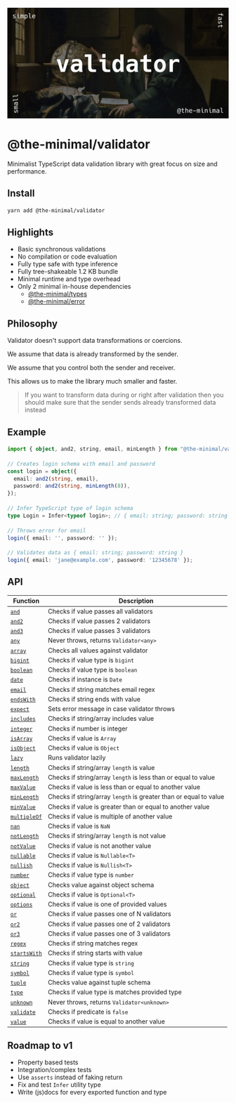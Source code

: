 ![Validator image](https://github.com/the-minimal/validator/blob/main/docs/the-minimal-validator.jpg?raw=true)

# @the-minimal/validator

Minimalist TypeScript data validation library with great focus on size and performance.

## Install

```bash
yarn add @the-minimal/validator
```

## Highlights

- Basic synchronous validations
- No compilation or code evaluation
- Fully type safe with type inference
- Fully tree-shakeable 1.2 KB bundle
- Minimal runtime and type overhead
- Only 2 minimal in-house dependencies
  - [@the-minimal/types](https://github.com/the-minimal/types)
  - [@the-minimal/error](https://github.com/the-minimal/error)

## Philosophy

Validator doesn't support data transformations or coercions.

We assume that data is already transformed by the sender.

We assume that you control both the sender and receiver.

This allows us to make the library much smaller and faster.

> If you want to transform data during or right after validation then you should make sure that the sender sends already transformed data instead

## Example

```ts
import { object, and2, string, email, minLength } from "@the-minimal/validator"; // 380 bytes

// Creates login schema with email and password
const login = object({
  email: and2(string, email),
  password: and2(string, minLength(8)),
});

// Infer TypeScript type of login schema
type Login = Infer<typeof login>; // { email: string; password: string }

// Throws error for email
login({ email: '', password: '' });

// Validates data as { email: string; password: string }
login({ email: 'jane@example.com', password: '12345678' });
```

## API

| Function                                             | Description                                                       |
|------------------------------------------------------|-------------------------------------------------------------------|
| [`and`](./src/validators/and/index.ts)               | Checks if value passes all validators                             |
| [`and2`](./src/validators/and2/index.ts)             | Checks if value passes 2 validators                               |
| [`and3`](./src/validators/and3/index.ts)             | Checks if value passes 3 validators                               |
| [`any`](./src/validators/any/index.ts)               | Never throws, returns `Validator<any>`                            |
| [`array`](./src/validators/array/index.ts)           | Checks all values against validator                               |
| [`bigint`](./src/validators/bigint/index.ts)         | Checks if value type is `bigint`                                  |
| [`boolean`](./src/validators/boolean/index.ts)       | Checks if value type is `boolean`                                 |
| [`date`](./src/validators/date/index.ts)             | Checks if instance is `Date`                                      |
| [`email`](./src/validators/email/index.ts)           | Checks if string matches email regex                              |
| [`endsWith`](./src/validators/endsWith/index.ts)     | Checks if string ends with value                                  |
| [`expect`](./src/validators/expect/index.ts)         | Sets error message in case validator throws                       |
| [`includes`](./src/validators/includes/index.ts)     | Checks if string/array includes value                             |
| [`integer`](./src/validators/integer/index.ts)       | Checks if number is integer                                       |
| [`isArray`](./src/validators/isArray/index.ts)       | Checks if value is `Array`                                        |
| [`isObject`](./src/validators/isObject/index.ts)     | Checks if value is `Object`                                       |
| [`lazy`](./src/validators/lazy/index.ts)             | Runs validator lazily                                             |
| [`length`](./src/validators/length/index.ts)         | Checks if string/array `length` is value                          |
| [`maxLength`](./src/validators/maxLength/index.ts)   | Checks if string/array `length` is less than or equal to value    |
| [`maxValue`](./src/validators/maxValue/index.ts)     | Checks if value is less than or equal to another value            |
| [`minLength`](./src/validators/minLength/index.ts)   | Checks if string/array `length` is greater than or equal to value |
| [`minValue`](./src/validators/minValue/index.ts)     | Checks if value is greater than or equal to another value         |
| [`multipleOf`](./src/validators/multipleOf/index.ts) | Checks if value is multiple of another value                      |
| [`nan`](./src/validators/nan/index.ts)               | Checks if value is `NaN`                                          |
| [`notLength`](./src/validators/notLength/index.ts)   | Checks if string/array `length` is not value                      |
| [`notValue`](./src/validators/notValue/index.ts)     | Checks if value is not another value                              |
| [`nullable`](./src/validators/nullable/index.ts)     | Checks if value is `Nullable<T>`                                  |
| [`nullish`](./src/validators/nullish/index.ts)       | Checks if value is `Nullish<T>`                                   |
| [`number`](./src/validators/number/index.ts)         | Checks if value type is `number`                                  |
| [`object`](./src/validators/object/index.ts)         | Checks value against object schema                                |
| [`optional`](./src/validators/optional/index.ts)     | Checks if value is `Optional<T>`                                  |
| [`options`](./src/validators/options/index.ts)       | Checks if value is one of provided values                         |
| [`or`](./src/validators/or/index.ts)                 | Checks if value passes one of N validators                        |
| [`or2`](./src/validators/or2/index.ts)               | Checks if value passes one of 2 validators                        |
| [`or3`](./src/validators/or3/index.ts)               | Checks if value passes one of 3 validators                        |
| [`regex`](./src/validators/regex/index.ts)           | Checks if string matches regex                                    |
| [`startsWith`](./src/validators/startsWith/index.ts) | Checks if string starts with value                                |
| [`string`](./src/validators/string/index.ts)         | Checks if value type is `string`                                  |
| [`symbol`](./src/validators/symbol/index.ts)         | Checks if value type is `symbol`                                  |
| [`tuple`](./src/validators/tuple/index.ts)           | Checks value against tuple schema                                 |
| [`type`](./src/validators/type/index.ts)             | Checks if value type is matches provided type                     |
| [`unknown`](./src/validators/unknown/index.ts)       | Never throws, returns `Validator<unknown>`                        |
| [`validate`](./src/validators/validate/index.ts)     | Checks if predicate is `false`                                    |
| [`value`](./src/validators/value/index.ts)           | Checks if value is equal to another value                         |

## Roadmap to v1

- Property based tests
- Integration/complex tests
- Use `asserts` instead of faking return
- Fix and test `Infer` utility type
- Write (js)docs for every exported function and type
